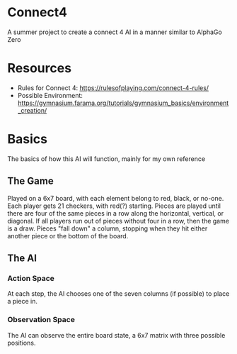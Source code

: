 # Connect4
A summer project to create a connect 4 AI in a manner similar to AlphaGo Zero

# Resources
* Rules for Connect 4: https://rulesofplaying.com/connect-4-rules/
* Possible Environment: https://gymnasium.farama.org/tutorials/gymnasium_basics/environment_creation/

# Basics
The basics of how this AI will function, mainly for my own reference

## The Game
Played on a 6x7 board, with each element belong to red, black, or no-one. Each player gets 21 checkers, with red(?) starting. Pieces are played until there are four of the same pieces in a row along the horizontal, vertical, or diagonal. If all players run out of pieces without four in a row, then the game is a draw. Pieces "fall down" a column, stopping when they hit either another piece or the bottom of the board.

## The AI
### Action Space
At each step, the AI chooses one of the seven columns (if possible) to place a piece in.

### Observation Space
The AI can observe the entire board state, a 6x7 matrix with three possible positions.
